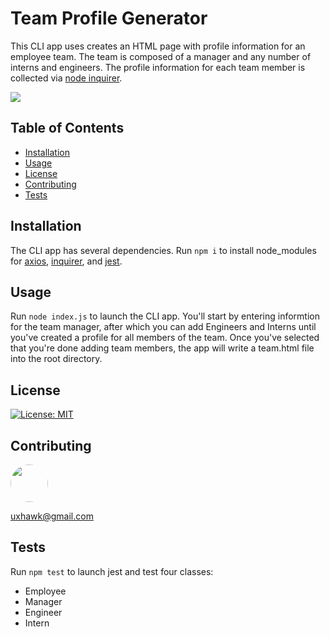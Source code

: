 # Team Profile Generator

This CLI app uses creates an HTML page with profile information for an employee team. The team is composed of a manager and any number of interns and engineers. The profile information for each team member is collected via [node inquirer](https://www.npmjs.com/package/inquirer).

<img src="https://lh3.googleusercontent.com/UkhdpR0SyxiHGSjeQwUY7VEtGp_XTHynH-jIFm_jbua79XIlbeRmiwDH3WfqcINnyhGgWSFZZNV9XnAHl7xu8F1VO1bvMVuV_tfrsircj3MqzRvSIbtN6N7wRA1Cai5ALdnAhJuEJI5L96IBNgzk9oqbiPYMXrdOVomSMDQAU5GZ5yoxdqWpKtAzdsleDLWQRIykq4xCXMpovfFtOqlPbIHxDRq13r3Pns34UGpEvZ13kP_elGrC2fVaBkXiysfFWsWZnq3UQScrcY8opT-mRs1dRyRkh53BR0HWTtIRKy_iDbMK1qt2oLI4-sPz0ygRJxduKpOFxaHoh8WBgz1cKZt9zq5vSLJgV946Dhk4wGbPAgnbm72wEHwfmpLUo23NRvpK4gDk-096fevZShSnrJcbykgXCIlscGV71TSI1DWCjDlqupNhfaqGenCjXOfixyjk31dTkeGVUVoijDNQaIxyES-wkps5anNCRn86m3gZ4oqjSC0kdwSEz1ft1qWdxydf3_im9swJpxgoLCPkzwDDXzxlUjxj-1PSMy4wSZyZj755AQQ0ISuScsN5VDWflSH3lCM8QkZkT_Iw7hWkmYkOi9R7EBYrJ0X9kwBpDhwsuggcEYkaE2gpQ62BpWT6J2-85LIBEsb69GUL65IThpFqqGIr032NheoCzKsyaB9DNqV3n83nKqEaZijYjk_zxXAFX59F_oBB7P3XeZPyhZvD5OSIKlc-LYgUP6QCUMQF6TIMzSQYdQ=w1918-h610-no">

## Table of Contents
* [Installation](#installation)
* [Usage](#usage)
* [License](#license)
* [Contributing](#contributing)
* [Tests](#tests)

## Installation

The CLI app has several dependencies. Run
`npm i` 
to install node_modules for [axios](https://www.npmjs.com/package/axios), [inquirer](https://www.npmjs.com/package/inquirer), and [jest](https://www.npmjs.com/package/jest).

## Usage

Run 
`node index.js` 
to launch the CLI app. You'll start by entering informtion for the team manager, after which you can add Engineers and Interns until you've created a profile for all members of the team. Once you've selected that you're done adding team members, the app will write a team.html file into the root directory.

## License
[![License: MIT](https://img.shields.io/badge/License-MIT-yellow.svg)](https://opensource.org/licenses/MIT)

## Contributing
[<img src="https://avatars.githubusercontent.com/u/16821657?" width="60px" style="border-radius:30px">](https://github.com/uxhawk)

uxhawk@gmail.com

## Tests

Run
`npm test`
to launch jest and test four classes: 
* Employee
* Manager
* Engineer
* Intern